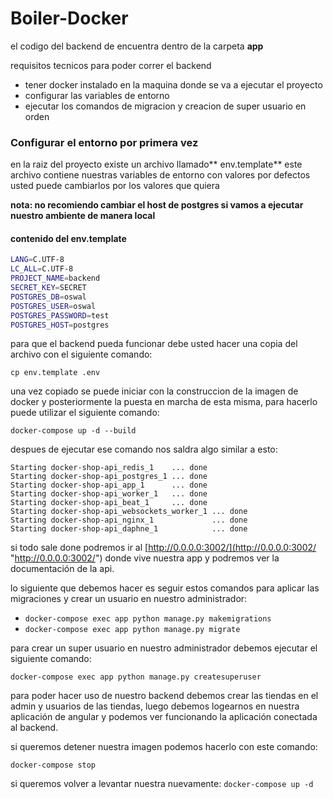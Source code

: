# Boiler-Docker

el codigo del backend de encuentra dentro de la carpeta **app**

requisitos tecnicos para poder correr el backend
- tener docker instalado en la maquina donde se va a ejecutar el proyecto
- configurar las variables de entorno
- ejecutar los comandos de migracion y creacion de super usuario en orden

### Configurar el entorno por primera vez
en la raiz del proyecto existe un archivo llamado** env.template** 
este archivo contiene nuestras variables de entorno con valores por defectos
usted puede cambiarlos por los valores que quiera

**nota: no recomiendo cambiar el host de postgres si vamos a ejecutar nuestro ambiente de manera local**

#### contenido del env.template
```bash
LANG=C.UTF-8
LC_ALL=C.UTF-8
PROJECT_NAME=backend
SECRET_KEY=SECRET
POSTGRES_DB=oswal
POSTGRES_USER=oswal
POSTGRES_PASSWORD=test
POSTGRES_HOST=postgres
```

para que el backend pueda funcionar debe usted hacer una copia del archivo con el siguiente comando:

`cp env.template .env`

una vez copiado se puede iniciar con la construccion de la imagen de docker y posteriormente la puesta en marcha de esta misma, para hacerlo puede utilizar el siguiente comando:

`docker-compose up -d --build`

despues de ejecutar ese comando nos saldra algo similar a esto:

    Starting docker-shop-api_redis_1    ... done
    Starting docker-shop-api_postgres_1 ... done
    Starting docker-shop-api_app_1      ... done
    Starting docker-shop-api_worker_1   ... done
    Starting docker-shop-api_beat_1     ... done
    Starting docker-shop-api_websockets_worker_1 ... done
    Starting docker-shop-api_nginx_1             ... done
    Starting docker-shop-api_daphne_1            ... done

si todo sale done podremos ir al [http://0.0.0.0:3002/](http://0.0.0.0:3002/ "http://0.0.0.0:3002/") donde vive nuestra app y podremos ver la documentación de la api.

lo siguiente que debemos hacer es seguir estos comandos para aplicar las migraciones y crear un usuario en nuestro administrador:
- `docker-compose exec app python manage.py makemigrations`
- `docker-compose exec app python manage.py migrate`

para crear un super usuario en nuestro administrador debemos ejecutar el siguiente comando:

`docker-compose exec app python manage.py createsuperuser`

para poder hacer uso de nuestro backend debemos crear las tiendas en el admin y usuarios de las tiendas, luego debemos logearnos en nuestra aplicación de angular y podemos ver funcionando la aplicación conectada al backend.

si queremos detener nuestra imagen podemos hacerlo con este comando:

`docker-compose stop`

si queremos volver a levantar nuestra nuevamente:
`docker-compose up -d`